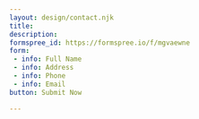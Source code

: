 ```yaml
---
layout: design/contact.njk
title: 
description: 
formspree_id: https://formspree.io/f/mgvaewne
form: 
 - info: Full Name
 - info: Address
 - info: Phone
 - info: Email
button: Submit Now

---
```

